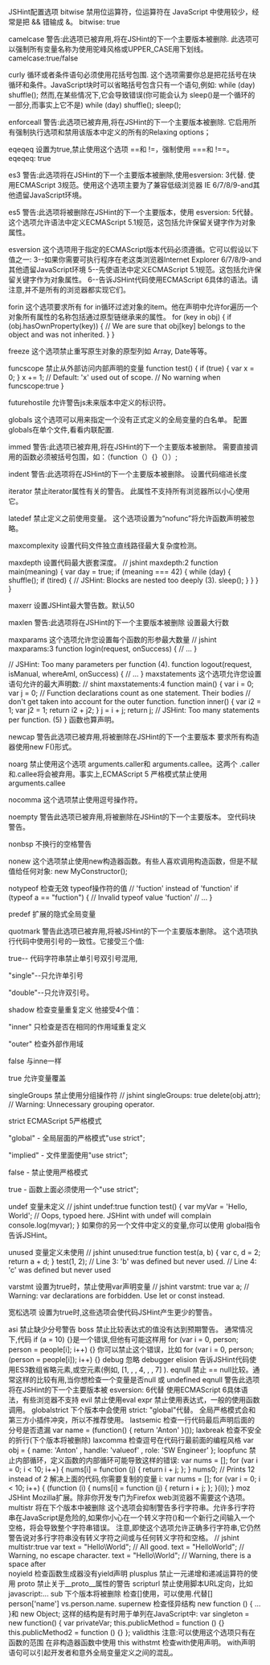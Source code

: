JSHint配置选项
bitwise
禁用位运算符，位运算符在 JavaScript 中使用较少，经常是把 && 错输成 &。
bitwise: true

camelcase
警告:此选项已被弃用,将在JSHint的下一个主要版本被删除.
此选项可以强制所有变量名称为使用驼峰风格或UPPER_CASE用下划线。
camelcase:true/false

curly
循环或者条件语句必须使用花括号包围.
这个选项需要你总是把花括号在块循环和条件。JavaScript块时可以省略括号包含只有一个语句,例如:
while (day)
shuffle();
然而,在某些情况下,它会导致错误(你可能会认为 sleep()是一个循环的一部分,而事实上它不是)
while (day)
shuffle();
sleep();

enforceall
警告:此选项已被弃用,将在JSHint的下一个主要版本被删除.
它启用所有强制执行选项和禁用该版本中定义的所有的Relaxing options；

eqeqeq
设置为true,禁止使用这个选项 ==和 !=，强制使用 ===和 !==。
eqeqeq: true

es3
警告:此选项将在JSHint的下一个主要版本被删除,使用esversion: 3代替.
使用ECMAScript 3规范。使用这个选项主要为了兼容低级浏览器 IE 6/7/8/9-and其他遗留JavaScript环境。

es5
警告:此选项将被删除在JSHint的下一个主要版本，使用 esversion: 5代替。
这个选项允许语法中定义ECMAScript 5.1规范，这包括允许保留关键字作为对象属性。

esversion
这个选项用于指定的ECMAScript版本代码必须遵循。它可以假设以下值之一:
3--如果你需要可执行程序在老这类浏览器Internet Explorer 6/7/8/9-and其他遗留JavaScript环境
5--先使语法中定义ECMAScript 5.1规范。这包括允许保留关键字作为对象属性。
6--告诉JSHint代码使用ECMAScript 6具体的语法。请注意,并不是所有的浏览器都实现它们。

forin
这个选项要求所有 for in循环过滤对象的item。他在声明中允许for遍历一个对象所有属性的名称包括通过原型链继承来的属性。
for (key in obj) {
if (obj.hasOwnProperty(key)) {
// We are sure that obj[key] belongs to the object and was not inherited.
}
}

freeze
这个选项禁止重写原生对象的原型列如 Array, Date等等。

funcscope
禁止从外部访问内部声明的变量
function test() {
if (true) {
var x = 0;
}
x += 1; // Default: 'x' used out of scope.
// No warning when funcscope:true
}

futurehostile
允许警告js未来版本中定义的标识符。

globals
这个选项可以用来指定一个没有正式定义的全局变量的白名单。
配置 globals在单个文件,看看内联配置.

immed
警告:此选项已被弃用,将在JSHint的下一个主要版本被删除。
需要直接调用的函数必须被括号包围，如：（function（）{}（））;

indent
警告:此选项将在JSHint的下一个主要版本被删除。
设置代码缩进长度

iterator
禁止iterator属性有关的警告。
此属性不支持所有浏览器所以小心使用它。

latedef
禁止定义之前使用变量。
这个选项设置为“nofunc”将允许函数声明被忽略。

maxcomplexity
设置代码文件独立直线路径最大复杂度检测。

maxdepth
设置代码最大嵌套深度。
// jshint maxdepth:2
function main(meaning) {
var day = true;
if (meaning === 42) {
while (day) {
shuffle();
if (tired) {
// JSHint: Blocks are nested too deeply (3).
sleep();
}
}
}
}

maxerr
设置JSHint最大警告数。默认50

maxlen
警告:此选项将在JSHint的下一个主要版本被删除
设置最大行数

maxparams
这个选项允许您设置每个函数的形参最大数量
// jshint maxparams:3
function login(request, onSuccess) {
// ...
}

 // JSHint: Too many parameters per function (4).
 function logout(request, isManual, whereAmI, onSuccess) {
     // ...
 }
maxstatements
这个选项允许您设置语句允许的最大声明数:
// shint maxstatements:4
function main() {
var i = 0;
var j = 0;
// Function declarations count as one statement. Their bodies
// don't get taken into account for the outer function.
function inner() {
var i2 = 1;
var j2 = 1;
return i2 + j2;
}
j = i + j;
return j; // JSHint: Too many statements per function. (5)
}
函数也算声明。

newcap
警告此选项已被弃用,将被删除在JSHint的下一个主要版本
要求所有构造器使用new F()形式。

noarg
禁止使用这个选项 arguments.caller和 arguments.callee。这两个 .caller
和.callee将会被弃用。事实上,ECMAScript 5 严格模式禁止使用arguments.callee

nocomma
这个选项禁止使用逗号操作符。

noempty
警告此选项已被弃用,将被删除在JSHint的下一个主要版本。
空代码块警告。

nonbsp
不换行的空格警告

nonew
这个选项禁止使用new构造器函数。有些人喜欢调用构造函数，但是不赋值给任何对象:
new MyConstructor();

notypeof
检查无效 typeof操作符的值
// 'fuction' instead of 'function'
if (typeof a == "fuction") { // Invalid typeof value 'fuction'
// ...
}

predef
扩展的隐式全局变量

quotmark
警告此选项已被弃用,将被JSHint的下一个主要版本删除。
这个选项执行代码中使用引号的一致性。它接受三个值:

true-- 代码字符串禁止单引号双引号混用,

"single"--只允许单引号

"double"--只允许双引号。

shadow
检查变量重复定义
他接受4个值：

"inner" 只检查是否在相同的作用域重复定义

"outer" 检查外部作用域

false 与inne一样

true 允许变量覆盖

singleGroups
禁止使用分组操作符
// jshint singleGroups: true
delete(obj.attr); // Warning: Unnecessary grouping operator.

strict
ECMAScript 5严格模式

"global" - 全局层面的严格模式"use strict";

"implied" - 文件里面使用"use strict";

false - 禁止使用严格模式

true - 函数上面必须使用一个"use strict";

undef
变量未定义
// jshint undef:true
function test() {
var myVar = 'Hello, World';
// Oops, typoed here. JSHint with undef will complain
console.log(myvar);
}
如果你的另一个文件中定义的变量,你可以使用 global指令告诉JSHint。

unused
变量定义未使用
// jshint unused:true
function test(a, b) {
var c, d = 2;
return a + d;
}
test(1, 2);
// Line 3: 'b' was defined but never used.
// Line 4: 'c' was defined but never used

varstmt
设置为true时，禁止使用var声明变量
// jshint varstmt: true
var a; // Warning: var declarations are forbidden. Use let or const instead.

宽松选项
设置为true时,这些选项会使代码JSHint产生更少的警告。

asi
禁止缺少分号警告
boss
禁止比较表达式的值没有达到预期警告。
通常情况下,代码 if (a = 10) {}是一个错误,但他有可能这样用
for (var i = 0, person; person = people[i]; i++) {}
你可以禁止这个错误，比如
for (var i = 0, person; (person = people[i]); i++) {}
debug
忽略 debugger
elision
告诉JSHint代码使用ES3数组省略元素,或空元素(例如, [1, , , 4, , , 7]
).
eqnull
禁止 == null比较。通常这样的比较有用,当你想检查一个变量是否null
或 undefined
eqnull
警告此选项将在JSHint的下一个主要版本被 esversion: 6代替
使用ECMAScript 6具体语法，有些浏览器不支持
evil
禁止使用eval
expr
禁止使用表达式，一般的使用函数调用。
globalstrict
下个版本中会使用 strict: "global"代替。
全局严格模式会和第三方小插件冲突，所以不推荐使用。
lastsemic
检查一行代码最后声明后面的分号是否遗漏
var name = (function() { return 'Anton' }());
laxbreak
检查不安全的折行(下个版本将被删除)
laxcomma
检查逗号在代码行最前面的编程风格
var obj = {
name: 'Anton'
, handle: 'valueof'
, role: 'SW Engineer'
};
loopfunc
禁止内部循环，定义函数的内部循环可能导致这样的错误:
var nums = [];
for (var i = 0; i < 10; i++) {
nums[i] = function (j) {
return i + j;
};
}
nums0; // Prints 12 instead of 2
解决上面的代码,你需要复制的变量 i:
var nums = [];
for (var i = 0; i < 10; i++) {
(function (i) {
nums[i] = function (j) {
return i + j;
};
}(i));
}
moz
JSHint Mozilla扩展。除非你开发专门为Firefox web浏览器不需要这个选项。
multistr
将在下个版本中被删除
这个选项会抑制警告多行字符串。允许多行字符串在JavaScript是危险的,如果你小心在一个转义字符()和一个新行之间输入一个空格，将会导致整个字符串错误。
注意,即使这个选项允许正确多行字符串,它仍然警告说对多行字符串没有转义字符之间或与任何转义字符和空格。
// jshint multistr:true
var text = "Hello\World"; // All good.
text = "HelloWorld"; // Warning, no escape character.
text = "Hello\World"; // Warning, there is a space after \
noyield
检查函数生成器没有yield声明
plusplus
禁止一元递增和递减运算符的使用
proto
禁止关于__proto__属性的警告
scripturl
禁止使用脚本URL定向，比如javascript:...
sub
下个版本将被删除
检查[]使用，可以使用.代替[]
person['name'] vs.person.name.
supernew
检查怪异结构 new function () { ... }和 new Object;
这样的结构是有时用于单列在JavaScript中:
var singleton = new function() {
var privateVar;
this.publicMethod = function () {}
this.publicMethod2 = function () {}
};
validthis
注意:可以使用这个选项只有在函数的范围
在非构造器函数中使用 this
withstmt
检查with使用声明。
with声明语句可以引起开发者和意外全局变量定义之间的混乱。
